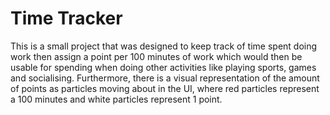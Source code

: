 # Time Tracker

This is a small project that was designed to keep track of time spent doing work then assign a point per 
100 minutes of work which would then be usable for spending when doing other activities like playing sports, games and socialising.
Furthermore, there is a visual representation of the amount of points as particles moving about in the UI,
where red particles represent a 100 minutes and white particles represent 1 point.
